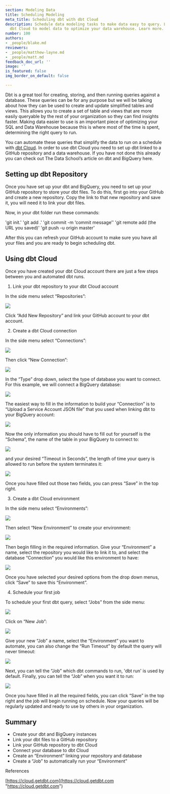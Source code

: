 ```yaml
---
section: Modeling Data
title: Scheduling Modeling
meta_title: Scheduling dbt with dbt Cloud
description: Schedule data modeling tasks to make data easy to query. Learn to use
  dbt Cloud to model data to optimize your data warehouse. Learn more.
number: 100
authors:
- _people/blake.md
reviewers:
- _people/matthew-layne.md
- _people/matt.md
feedback_doc_url: ''
image: ''
is_featured: false
img_border_on_default: false

---
```

Dbt is a great tool for creating, storing, and then running queries against a database. These queries can be for any purpose but we will be talking about how they can be used to create and update simplified tables and views. This allows you to create a set of table and views that are more easily queryable by the rest of your organization so they can find insights faster. Making data easier to use is an important piece of optimizing your SQL and Data Warehouse because this is where most of the time is spent, determining the right query to run.

You can automate these queries that simplify the data to run on a schedule with [dbt Cloud](https://cloud.getdbt.com/). In order to use dbt Cloud you need to set up dbt linked to a GitHub repository and a data warehouse. If you have not done this already you can check out The Data School’s article on dbt and BigQuery here.

## Setting up dbt Repository

Once you have set up your dbt and BigQuery, you need to set up your GitHub repository to store your dbt files. To do this, first go into your GitHub and create a new repository. Copy the link to that new repository and save it, you will need it to link your dbt files.

Now, in your dbt folder run these commands:

'git init.'
'git add .'
'git commit -m ‘commit message’'
'git remote add (the URL you saved)'
'git push -u origin master'

After this you can refresh your GitHub account to make sure you have all your files and you are ready to begin scheduling dbt.

## Using dbt Cloud

Once you have created your dbt Cloud account there are just a few steps between you and automated dbt runs.

1. Link your dbt repository to your dbt Cloud account

In the side menu select “Repositories”:

![](/assets/images/sql-optimization/scheduling_dbt/repositories.png)

Click “Add New Repository” and link your GitHub account to your dbt account.

2. Create a dbt Cloud connection

In the side menu select “Connections”:

![](/assets/images/sql-optimization/scheduling_dbt/connections.png)

Then click “New Connection”:

![](/assets/images/sql-optimization/scheduling_dbt/newConnection.png)

In the “Type” drop down, select the type of database you want to connect. For this example, we will connect a BigQuery database:

![](/assets/images/sql-optimization/scheduling_dbt/connectionType.png)

The easiest way to fill in the information to build your “Connection” is to “Upload a Service Account JSON file” that you used when linking dbt to your BigQuery account:

![](/assets/images/sql-optimization/scheduling_dbt/uploadAJSON.png)

Now the only information you should have to fill out for yourself is the “Schema”, the name of the table in your BigQuery to connect to:

![](/assets/images/sql-optimization/scheduling_dbt/schema.png)

and your desired “Timeout in Seconds”, the length of time your query is allowed to run before the system terminates it:

![](/assets/images/sql-optimization/scheduling_dbt/schemaAndTimeout.png)

Once you have filled out those two fields, you can press “Save” in the top right.

3. Create a dbt Cloud environment

In the side menu select “Environments”:

![](/assets/images/sql-optimization/scheduling_dbt/environments.png)

Then select “New Environment” to create your environment:

![](/assets/images/sql-optimization/scheduling_dbt/newEnvironments.png)

Then begin filling in the required information. Give your “Environment” a name, select the repository you would like to link it to, and select the database “Connection” you would like this environment to have:

![](/assets/images/sql-optimization/scheduling_dbt/environmentFields.png)

Once you have selected your desired options from the drop down menus, click “Save” to save this “Environment”.

4. Schedule your first job

To schedule your first dbt query, select “Jobs” from the side menu:

![](/assets/images/sql-optimization/scheduling_dbt/jobs.png)

Click on “New Job”:

![](/assets/images/sql-optimization/scheduling_dbt/newJob.png)

Give your new “Job” a name, select the “Environment” you want to automate, you can also change the “Run Timeout” by default the query will never timeout:

![](/assets/images/sql-optimization/scheduling_dbt/jobFields.png)

Next, you can tell the “Job” which dbt commands to run, 'dbt run' is used by default. Finally, you can tell the “Job” when you want it to run:

![](/assets/images/sql-optimization/scheduling_dbt/jobSchedule.png)

Once you have filled in all the required fields, you can click “Save” in the top right and the job will begin running on schedule. Now your queries will be regularly updated and ready to use by others in your organization.

## Summary

* Create your dbt and BigQuery instances
* Link your dbt files to a GitHub repository
* Link your GitHub repository to dbt Cloud
* Connect your database to dbt Cloud
* Create an “Environment” linking your repository and database
* Create a “Job” to automatically run your “Environment”

References

[https://cloud.getdbt.com](https://cloud.getdbt.com "https://cloud.getdbt.com")